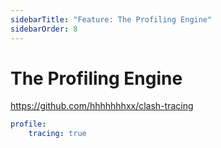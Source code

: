 ```yaml
---
sidebarTitle: "Feature: The Profiling Engine"
sidebarOrder: 8
---
```


# The Profiling Engine

https://github.com/hhhhhhhxx/clash-tracing

```yaml
profile:
    tracing: true
```
